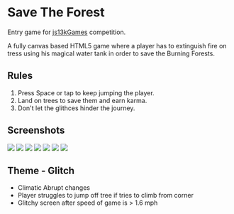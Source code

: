 Save The Forest
===============

Entry game for [js13kGames](http://js13kgames.com/entries/2016) competition.

A fully canvas based HTML5 game where a player has to extinguish fire on tress using his magical water tank in order to save the Burning Forests.

Rules
-----

1. Press Space or tap to keep jumping the player.
2. Land on trees to save them and earn karma.
3. Don't let the glithces hinder the journey.

Screenshots
-----------

<img src="screenshots/menu-mobile.png"/>
<img src="screenshots/perfect-mobile.png"/>
<img src="screenshots/awesome-mobile.png"/>
<img src="screenshots/night-mobile.png"/>

<img src="screenshots/flying-in-daytime-air.png"/>
<img src="screenshots/afternoon-destruction.png"/>
<img src="screenshots/busted-in-night.png"/>


Theme - Glitch
--------------

* Climatic Abrupt changes
* Player struggles to jump off tree if tries to climb from corner
* Glitchy screen after speed of game is > 1.6 mph
